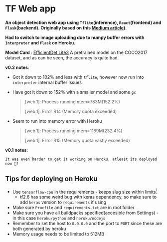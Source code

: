# TF Web app 

**An object detection web app using `Tflite`(inference), `React`(frontend) and `Flask`(backend). Originally based on this [Medium article](https://medium.com/sopra-steria-norge/build-a-simple-image-classification-app-using-react-keras-and-flask-7b9075e3b6f5)).** 

**Had to switch to image uploading due to numpy buffer errors with `Interpreter` and `Flask` on Heroku.**


**Model Card** : [EfficientDet Lite3](https://tfhub.dev/tensorflow/lite-model/efficientdet/lite3/detection/default/1) A pretrained model on the COCO2017 dataset, and as can be seen, the accuracy is quite bad.

**v0.2 notes**:


- Got it down to 102% and less with `tflite`, however now run into `interpreter` internal buffer issues

- Have got it down to 152% with a smaller model and some `gc`

    > [web.1]: Process running mem=783M(152.2%)
    > 
    >[web.1]: Error R14 (Memory quota exceeded)

- Seem to run into memory error with Heroku
    
    >[web.1]: Process running mem=1189M(232.4%)
    >
    >[web.1]: Error R15 (Memory quota vastly exceeded)


**v0.1 notes**:


    It was even harder to get it working on Heroku, atleast its deployed now 🙂!

## Tips for deploying on Heroku
- Use `tensorflow-cpu` in the requirements - keeps slug size within limits[<sup>1</sup>][1]
  - tf2.6 has some weird bug with keras dependency, so make sure to add `keras` version to `requirements` if using
- Make sure `Procfile` and `requirements.txt` are in root folder
- Make sure you have all buildpacks specified(accesible from Settings) - in this case `heroku/python` and `heroku/nodejs`
- Remember to set the host to `0.0.0.0` and the port to `PORT` since these are both generated by heroku
- Memory usage needs to be limited to 512MB

[1]: https://stackoverflow.com/questions/61062303/deploy-python-app-to-heroku-slug-size-too-large
